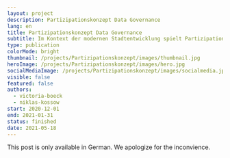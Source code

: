 ```yaml
---
layout: project
description: Partizipationskonzept Data Governance
lang: en
title: Partizipationskonzept Data Governance
subtitle: Im Kontext der modernen Stadtentwicklung spielt Partizipation eine herausgehobene Rolle. Wir haben uns angeschaut, wie ein Partizipationskonzept für Berlin aussehen könnte.
type: publication
colorMode: bright
thumbnail: /projects/Partizipationskonzept/images/thumbnail.jpg
heroImage: /projects/Partizipationskonzept/images/hero.jpg
socialMediaImage: /projects/Partizipationskonzept/images/socialmedia.jpg
visible: false
featured: false
authors:
  - victoria-boeck
  - niklas-kossow
start: 2020-12-01
end: 2021-01-31
status: finished
date: 2021-05-18
---
```


This post is only available in German. We apologize for the inconvience.